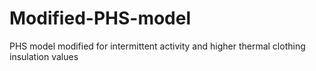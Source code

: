 # Modified-PHS-model
PHS model modified for intermittent activity and higher thermal clothing insulation values 
